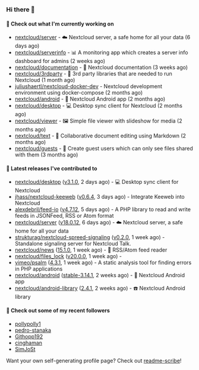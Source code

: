 ### Hi there 👋

#### 👷 Check out what I'm currently working on

- [nextcloud/server](https://github.com/nextcloud/server) - ☁️ Nextcloud server, a safe home for all your data (6 days ago)
- [nextcloud/serverinfo](https://github.com/nextcloud/serverinfo) - 📊 A monitoring app which creates a server info dashboard for admins (2 weeks ago)
- [nextcloud/documentation](https://github.com/nextcloud/documentation) - 📘 Nextcloud documentation (3 weeks ago)
- [nextcloud/3rdparty](https://github.com/nextcloud/3rdparty) - :battery: 3rd party libraries that are needed to run Nextcloud (1 month ago)
- [juliushaertl/nextcloud-docker-dev](https://github.com/juliushaertl/nextcloud-docker-dev) - Nextcloud development environment using docker-compose (2 months ago)
- [nextcloud/android](https://github.com/nextcloud/android) - 📱 Nextcloud Android app (2 months ago)
- [nextcloud/desktop](https://github.com/nextcloud/desktop) - 💻 Desktop sync client for Nextcloud (2 months ago)
- [nextcloud/viewer](https://github.com/nextcloud/viewer) - 🖼 Simple file viewer with slideshow for media (2 months ago)
- [nextcloud/text](https://github.com/nextcloud/text) - 📑 Collaborative document editing using Markdown (2 months ago)
- [nextcloud/guests](https://github.com/nextcloud/guests) - 🙈 Create guest users which can only see files shared with them (3 months ago)

#### 🔭 Latest releases I've contributed to

- [nextcloud/desktop](https://github.com/nextcloud/desktop) ([v3.1.0](https://github.com/nextcloud/desktop/releases/tag/v3.1.0), 2 days ago) - 💻 Desktop sync client for Nextcloud
- [jhass/nextcloud-keeweb](https://github.com/jhass/nextcloud-keeweb) ([v0.6.4](https://github.com/jhass/nextcloud-keeweb/releases/tag/v0.6.4), 3 days ago) - Integrate Keeweb into Nextcloud
- [alexdebril/feed-io](https://github.com/alexdebril/feed-io) ([v4.7.12](https://github.com/alexdebril/feed-io/releases/tag/v4.7.12), 5 days ago) - A PHP library to read and write feeds in JSONFeed, RSS or Atom format
- [nextcloud/server](https://github.com/nextcloud/server) ([v18.0.12](https://github.com/nextcloud/server/releases/tag/v18.0.12), 6 days ago) - ☁️ Nextcloud server, a safe home for all your data
- [strukturag/nextcloud-spreed-signaling](https://github.com/strukturag/nextcloud-spreed-signaling) ([v0.2.0](https://github.com/strukturag/nextcloud-spreed-signaling/releases/tag/v0.2.0), 1 week ago) - Standalone signaling server for Nextcloud Talk.
- [nextcloud/news](https://github.com/nextcloud/news) ([15.1.0](https://github.com/nextcloud/news/releases/tag/15.1.0), 1 week ago) - :newspaper: RSS/Atom feed reader
- [nextcloud/files_lock](https://github.com/nextcloud/files_lock) ([v20.0.0](https://github.com/nextcloud/files_lock/releases/tag/v20.0.0), 1 week ago) - 
- [vimeo/psalm](https://github.com/vimeo/psalm) ([4.3.1](https://github.com/vimeo/psalm/releases/tag/4.3.1), 1 week ago) - A static analysis tool for finding errors in PHP applications
- [nextcloud/android](https://github.com/nextcloud/android) ([stable-3.14.1](https://github.com/nextcloud/android/releases/tag/stable-3.14.1), 2 weeks ago) - 📱 Nextcloud Android app
- [nextcloud/android-library](https://github.com/nextcloud/android-library) ([2.4.1](https://github.com/nextcloud/android-library/releases/tag/2.4.1), 2 weeks ago) - ☎️ Nextcloud Android library

#### 👯 Check out some of my recent followers

- [pollypolly1](https://github.com/pollypolly1)
- [pedro-stanaka](https://github.com/pedro-stanaka)
- [Githopp192](https://github.com/Githopp192)
- [cinghaman](https://github.com/cinghaman)
- [SimJoSt](https://github.com/SimJoSt)

Want your own self-generating profile page? Check out [readme-scribe](https://github.com/muesli/readme-scribe)!
